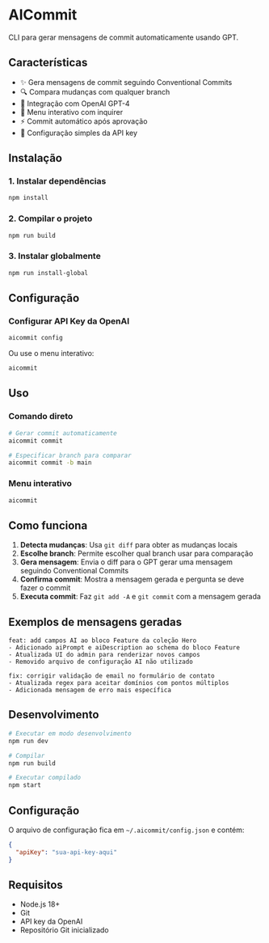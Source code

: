 # AICommit

CLI para gerar mensagens de commit automaticamente usando GPT.

## Características

- ✨ Gera mensagens de commit seguindo Conventional Commits
- 🔍 Compara mudanças com qualquer branch
- 🤖 Integração com OpenAI GPT-4
- 📱 Menu interativo com inquirer
- ⚡ Commit automático após aprovação
- 🔧 Configuração simples da API key

## Instalação

### 1. Instalar dependências

```bash
npm install
```

### 2. Compilar o projeto

```bash
npm run build
```

### 3. Instalar globalmente

```bash
npm run install-global
```

## Configuração

### Configurar API Key da OpenAI

```bash
aicommit config
```

Ou use o menu interativo:

```bash
aicommit
```

## Uso

### Comando direto

```bash
# Gerar commit automaticamente
aicommit commit

# Especificar branch para comparar
aicommit commit -b main
```

### Menu interativo

```bash
aicommit
```

## Como funciona

1. **Detecta mudanças**: Usa `git diff` para obter as mudanças locais
2. **Escolhe branch**: Permite escolher qual branch usar para comparação
3. **Gera mensagem**: Envia o diff para o GPT gerar uma mensagem seguindo Conventional Commits
4. **Confirma commit**: Mostra a mensagem gerada e pergunta se deve fazer o commit
5. **Executa commit**: Faz `git add -A` e `git commit` com a mensagem gerada

## Exemplos de mensagens geradas

```
feat: add campos AI ao bloco Feature da coleção Hero
- Adicionado aiPrompt e aiDescription ao schema do bloco Feature
- Atualizada UI do admin para renderizar novos campos
- Removido arquivo de configuração AI não utilizado
```

```
fix: corrigir validação de email no formulário de contato
- Atualizada regex para aceitar domínios com pontos múltiplos
- Adicionada mensagem de erro mais específica
```

## Desenvolvimento

```bash
# Executar em modo desenvolvimento
npm run dev

# Compilar
npm run build

# Executar compilado
npm start
```

## Configuração

O arquivo de configuração fica em `~/.aicommit/config.json` e contém:

```json
{
  "apiKey": "sua-api-key-aqui"
}
```

## Requisitos

- Node.js 18+
- Git
- API key da OpenAI
- Repositório Git inicializado 